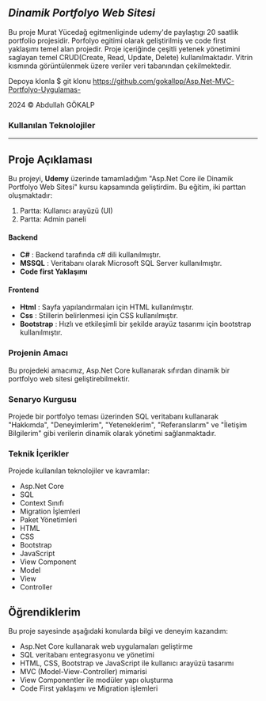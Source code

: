 ## ***Dinamik Portfolyo Web Sitesi***
Bu proje Murat Yücedağ egitmenliginde udemy'de paylaştıgı 20 saatlik portfolio projesidir. Porfolyo egitimi olarak geliştirilmiş ve code first yaklaşımı temel alan projedir. Proje içeriğinde çeşitli yetenek yönetimini saglayan temel CRUD(Create, Read, Update, Delete) kullanılmaktadır. Vitrin kısmında görüntülenmek üzere veriler veri tabanından çekilmektedir. 

Depoya klonla
$ git klonu https://github.com/gokallpp/Asp.Net-MVC-Portfolyo-Uygulamas-

2024 © Abdullah GÖKALP

### Kullanılan Teknolojiler 
***
## Proje Açıklaması

Bu projeyi, **Udemy** üzerinde tamamladığım "Asp.Net Core ile Dinamik Portfolyo Web Sitesi" kursu kapsamında geliştirdim. Bu eğitim, iki parttan oluşmaktadır:

1. Partta: Kullanıcı arayüzü (UI)
2. Partta: Admin paneli

#### Backend
 * **C#** : Backend tarafında c# dili kullanılmıştır. 
 * **MSSQL** : Veritabanı olarak Microsoft SQL Server kullanılmıştır.
 * **Code first Yaklaşımı**
#### Frontend
 * **Html** : Sayfa yapılandırmaları için HTML kullanılmıştır. 
 * **Css** : Stillerin belirlenmesi için CSS kullanılmıştır.
 * **Bootstrap** : Hızlı ve etkileşimli bir şekilde arayüz tasarımı için bootstrap kullanılmıştır.

### Projenin Amacı

Bu projedeki amacımız, Asp.Net Core kullanarak sıfırdan dinamik bir portfolyo web sitesi geliştirebilmektir.

### Senaryo Kurgusu

Projede bir portfolyo teması üzerinden SQL veritabanı kullanarak "Hakkımda", "Deneyimlerim", "Yeteneklerim", "Referanslarım" ve "İletişim Bilgilerim" gibi verilerin dinamik olarak yönetimi sağlanmaktadır.

### Teknik İçerikler

Projede kullanılan teknolojiler ve kavramlar:
- Asp.Net Core
- SQL
- Context Sınıfı
- Migration İşlemleri
- Paket Yönetimleri
- HTML
- CSS
- Bootstrap
- JavaScript
- View Component
- Model
- View
- Controller

## Öğrendiklerim

Bu proje sayesinde aşağıdaki konularda bilgi ve deneyim kazandım:
- Asp.Net Core kullanarak web uygulamaları geliştirme
- SQL veritabanı entegrasyonu ve yönetimi
- HTML, CSS, Bootstrap ve JavaScript ile kullanıcı arayüzü tasarımı
- MVC (Model-View-Controller) mimarisi
- View Componentler ile modüler yapı oluşturma
- Code First yaklaşımı ve Migration işlemleri

